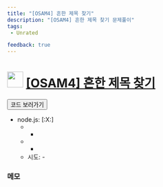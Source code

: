 ```yaml
---
title: "[OSAM4] 흔한 제목 찾기"
description: "[OSAM4] 흔한 제목 찾기 문제풀이"
tags: 
 - Unrated 

feedback: true
---
```

<h1><img src="https://doky.space/assets/icpclev/u0.svg" height="37px"> <a href="http://icpc.me/OSAM4">[OSAM4] 흔한 제목 찾기</a></h1>

<a href="https://github.com/DokySp/acmicpc-practice/tree/master/OSAM4"><button class="btn btn-info">코드 보러가기</button></a>

- node.js: [:X:]
  - -
  - -
  - 시도: -


### 메모
